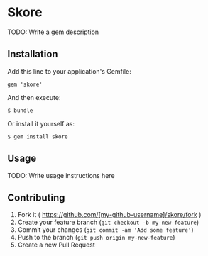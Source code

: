 # Skore

TODO: Write a gem description

## Installation

Add this line to your application's Gemfile:

    gem 'skore'

And then execute:

    $ bundle

Or install it yourself as:

    $ gem install skore

## Usage

TODO: Write usage instructions here

## Contributing

1. Fork it ( https://github.com/[my-github-username]/skore/fork )
2. Create your feature branch (`git checkout -b my-new-feature`)
3. Commit your changes (`git commit -am 'Add some feature'`)
4. Push to the branch (`git push origin my-new-feature`)
5. Create a new Pull Request
